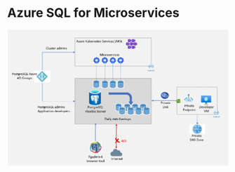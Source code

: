 # Azure SQL for Microservices

![1760027131265](image/azure-sql-for-microservices/1760027131265.png)
